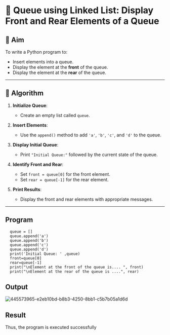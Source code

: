 # 🔁 Queue using Linked List: Display Front and Rear Elements of a Queue

## 🎯 Aim

To write a Python program to:
- Insert elements into a queue.
- Display the element at the **front** of the queue.
- Display the element at the **rear** of the queue.

---

## 🧠 Algorithm

1. **Initialize Queue**:
   - Create an empty list called `queue`.

2. **Insert Elements**:
   - Use the `append()` method to add `'a'`, `'b'`, `'c'`, and `'d'` to the queue.

3. **Display Initial Queue**:
   - Print `"Initial Queue:"` followed by the current state of the queue.

4. **Identify Front and Rear**:
   - Set `front = queue[0]` for the front element.
   - Set `rear = queue[-1]` for the rear element.

5. **Print Results**:
   - Display the front and rear elements with appropriate messages.

---
## Program
```
  queue = []
  queue.append('a')
  queue.append('b')
  queue.append('c')
  queue.append('d')
  print('Initial Queue: ' ,queue)
  front=queue[0]
  rear=queue[-1]
  print("\nElement at the front of the queue is.... ", front)
  print("\nElement at the rear of the queue is ....", rear)
```
## Output
![445573965-e2eb10bd-b8b3-4250-8bb1-c5b7b05a1d6d](https://github.com/user-attachments/assets/eadc1474-6656-4d77-a1f8-83df0bc3ac38)


## Result
Thus, the program is executed successfully
